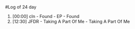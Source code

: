 #Log of 24 day

1. [00:00] cln - Found - EP - Found
1. [12:30] JFDR - Taking A Part Of Me - Taking A Part Of Me
